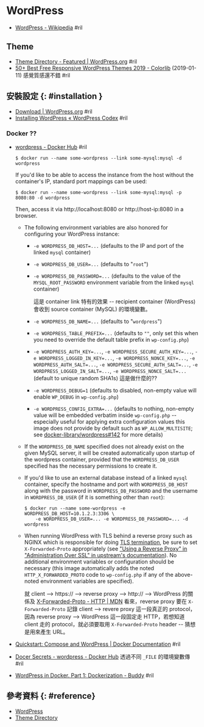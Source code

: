 # WordPress

  - [WordPress \- Wikipedia](https://en.wikipedia.org/wiki/WordPress) #ril

## Theme

  - [Theme Directory - Featured \| WordPress\.org](https://wordpress.org/themes/) #ril
  - [50\+ Best Free Responsive WordPress Themes 2019 \- Colorlib](https://colorlib.com/wp/free-wordpress-themes/) (2019-01-11) 感覺質感還不錯 #ril

## 安裝設定 {: #installation }

  - [Download \| WordPress\.org](https://wordpress.org/download/) #ril
  - [Installing WordPress « WordPress Codex](https://codex.wordpress.org/Installing_WordPress#Famous_5-Minute_Installation) #ril

### Docker ??

  - [wordpress \- Docker Hub](https://hub.docker.com/_/wordpress/) #ril

        $ docker run --name some-wordpress --link some-mysql:mysql -d wordpress

    If you'd like to be able to access the instance from the host without the container's IP, standard port mappings can be used:

        $ docker run --name some-wordpress --link some-mysql:mysql -p 8080:80 -d wordpress

    Then, access it via http://localhost:8080 or http://host-ip:8080 in a browser.

      - The following environment variables are also honored for configuring your WordPress instance:
          - `-e WORDPRESS_DB_HOST=...` (defaults to the IP and port of the linked `mysql` container)
          - `-e WORDPRESS_DB_USER=...` (defaults to "`root`")
          - `-e WORDPRESS_DB_PASSWORD=...` (defaults to the value of the `MYSQL_ROOT_PASSWORD` environment variable from the linked `mysql` container)

            這是 container link 特有的效果 -- recipient container (WordPress) 會收到 source container (MySQL) 的環境變數。

          - `-e WORDPRESS_DB_NAME=...` (defaults to "`wordpress`")
          - `-e WORDPRESS_TABLE_PREFIX=...` (defaults to `""`, only set this when you need to override the default table prefix in `wp-config.php`)
          - `-e WORDPRESS_AUTH_KEY=...`, `-e WORDPRESS_SECURE_AUTH_KEY=...`, `-e WORDPRESS_LOGGED_IN_KEY=...`, `-e WORDPRESS_NONCE_KEY=...`, `-e WORDPRESS_AUTH_SALT=...`, `-e WORDPRESS_SECURE_AUTH_SALT=...`, `-e WORDPRESS_LOGGED_IN_SALT=...`, `-e WORDPRESS_NONCE_SALT=...` (default to unique random SHA1s) 這是做什麼的??
          - `-e WORDPRESS_DEBUG=1` (defaults to disabled, non-empty value will enable `WP_DEBUG` in `wp-config.php`)
          - `-e WORDPRESS_CONFIG_EXTRA=...` (defaults to nothing, non-empty value will be embedded verbatim inside `wp-config.php` -- especially useful for applying extra configuration values this image does not provide by default such as `WP_ALLOW_MULTISITE`; see [docker-library/wordpress#142](https://github.com/docker-library/wordpress/pull/142) for more details)

      - If the `WORDPRESS_DB_NAME` specified does not already exist on the given MySQL server, it will be created automatically upon startup of the wordpress container, provided that the `WORDPRESS_DB_USER` specified has the necessary permissions to create it.

      - If you'd like to use an external database instead of a linked `mysql` container, specify the hostname and port with `WORDPRESS_DB_HOST` along with the password in `WORDPRESS_DB_PASSWORD` and the username in `WORDPRESS_DB_USER` (if it is something other than `root`):

            $ docker run --name some-wordpress -e WORDPRESS_DB_HOST=10.1.2.3:3306 \
                -e WORDPRESS_DB_USER=... -e WORDPRESS_DB_PASSWORD=... -d wordpress

      - When running WordPress with TLS behind a reverse proxy such as NGINX which is responsible for doing [TLS termination](https://en.wikipedia.org/wiki/TLS_termination_proxy), be sure to set `X-Forwarded-Proto` appropriately (see ["Using a Reverse Proxy" in "Administration Over SSL" in upstream's documentation](https://codex.wordpress.org/Administration_Over_SSL#Using_a_Reverse_Proxy)). No additional environment variables or configuration should be necessary (this image automatically adds the noted `HTTP_X_FORWARDED_PROTO` code to `wp-config.php` if any of the above-noted environment variables are specified).

        就 client --> https:// --> reverse proxy --> http:// --> WordPress 的關係及 [X\-Forwarded\-Proto \- HTTP \| MDN](https://developer.mozilla.org/en-US/docs/Web/HTTP/Headers/X-Forwarded-Proto) 看來，reverse proxy 要在 `X-Forwarded-Proto` 記錄 client --> revere proxy 這一段真正的 protocol，因為 reverse proxy --> WordPress 這一段固定走 HTTP，若想知道 client 走的 protocol，就必須要取用 `X-Forwarded-Proto` header -- 猜想是用來產生 URL。

  - [Quickstart: Compose and WordPress \| Docker Documentation](https://docs.docker.com/compose/wordpress/) #ril

  - [Docer Secrets - wordpress \- Docker Hub](https://hub.docker.com/_/wordpress/#docker-secrets) 透過不同 `_FILE` 的環境變數傳 #ril

  - [WordPress in Docker\. Part 1: Dockerization \- Buddy](https://buddy.works/guides/wordpress-docker-kubernetes-part-1) #ril

## 參考資料 {: #reference}

  - [WordPress](https://wordpress.org/)
  - [Theme Directory](https://wordpress.org/themes/)
